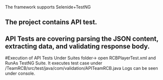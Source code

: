 The framework supports Selenide+TestNG

The project contains API test.
-------------------------------------------------------------------------------------------------------------
API Tests are covering parsing the JSON content, extracting data, and validating response body.
-------------------------------------------------------------------------------------------------------------
#Execution of API Tests
Under Suites folder-> open RCBPlayerTest.xml and RunAs TestNG Suite.
It executes test case under /TeamRCB/src/test/java/com/validation/APITeamRCB.java
Logs can be seen under console.
